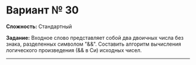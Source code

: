 # Вариант № 30
**Сложность:** Стандартный

**Задание:**  Входное слово представляет собой два двоичных числа без знака, разделенных символом "&&". Составить алгоритм вычисления логического произведения (&& в Си) исходных чисел.

---
